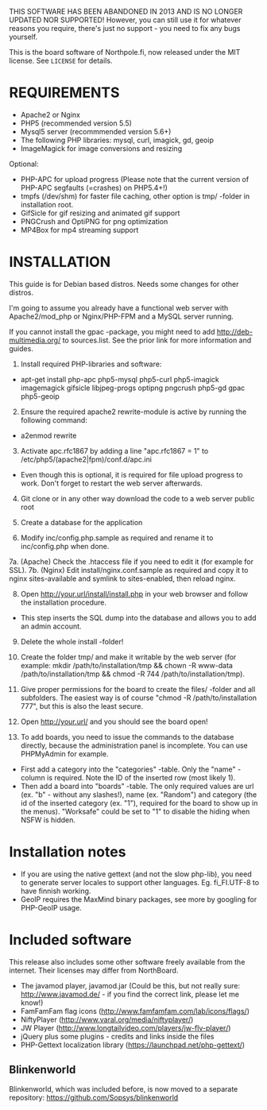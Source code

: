 THIS SOFTWARE HAS BEEN ABANDONED IN 2013 AND IS NO LONGER UPDATED NOR SUPPORTED!
However, you can still use it for whatever reasons you require, there's just no support - you need to fix any bugs yourself.

This is the board software of Northpole.fi, now released under the MIT license.
See `LICENSE` for details.

REQUIREMENTS
============

- Apache2 or Nginx
- PHP5 (recommended version 5.5)
- Mysql5 server (recommmended version 5.6+)
- The following PHP libraries: mysql, curl, imagick, gd, geoip
- ImageMagick for image conversions and resizing

Optional:
- PHP-APC for upload progress (Please note that the current version of PHP-APC segfaults (=crashes) on PHP5.4+!)
- tmpfs (/dev/shm) for faster file caching, other option is tmp/ -folder in installation root.
- GifSicle for gif resizing and animated gif support
- PNGCrush and OptiPNG for png optimization
- MP4Box for mp4 streaming support

INSTALLATION
============
This guide is for Debian based distros. Needs some changes for other distros.

I'm going to assume you already have a functional web server with Apache2/mod_php or Nginx/PHP-FPM and a MySQL server running.

If you cannot install the gpac -package, you might need to add http://deb-multimedia.org/ to sources.list. See the prior link for more information and guides.

1. Install required PHP-libraries and software:
  - apt-get install php-apc php5-mysql php5-curl php5-imagick imagemagick gifsicle libjpeg-progs optipng pngcrush php5-gd gpac php5-geoip

2. Ensure the required apache2 rewrite-module is active by running the following command:
  - a2enmod rewrite

3. Activate apc.rfc1867 by adding a line "apc.rfc1867 = 1" to /etc/php5/(apache2|fpm)/conf.d/apc.ini
  - Even though this is optional, it is required for file upload progress to work. Don't forget to restart the web server afterwards.

4. Git clone or in any other way download the code to a web server public root

5. Create a database for the application

6. Modify inc/config.php.sample as required and rename it to inc/config.php when done.

7a. (Apache) Check the .htaccess file if you need to edit it (for example for SSL).
7b. (Nginx) Edit install/nginx.conf.sample as required and copy it to nginx sites-available and symlink to sites-enabled, then reload nginx.

8. Open http://your.url/install/install.php in your web browser and follow the installation procedure.
  - This step inserts the SQL dump into the database and allows you to add an admin account.

9. Delete the whole install -folder!

10. Create the folder tmp/ and make it writable by the web server (for example: mkdir /path/to/installation/tmp && chown -R www-data /path/to/installation/tmp && chmod -R 744 /path/to/installation/tmp).

11. Give proper permissions for the board to create the files/ -folder and all subfolders. The easiest way is of course "chmod -R /path/to/installation 777", but this is also the least secure.

12. Open http://your.url/ and you should see the board open!

13. To add boards, you need to issue the commands to the database directly, because the administration panel is incomplete. You can use PHPMyAdmin for example.
  - First add a category into the "categories" -table. Only the "name" -column is required. Note the ID of the inserted row (most likely 1).
  - Then add a board into "boards" -table. The only required values are url (ex. "b" - without any slashes!), name (ex. "Random") and category (the id of the inserted category (ex. "1"), required for the board to show up in the menus). "Worksafe" could be set to "1" to disable the hiding when NSFW is hidden.

Installation notes
==================
- If you are using the native gettext (and not the slow php-lib), you need to generate server locales to support other languages. Eg. fi_FI.UTF-8 to have finnish working.
- GeoIP requires the MaxMind binary packages, see more by googling for PHP-GeoIP usage.

Included software
=================
This release also includes some other software freely available from the internet.
Their licenses may differ from NorthBoard.

- The javamod player, javamod.jar (Could be this, but not really sure: http://www.javamod.de/ - if you find the correct link, please let me know!)
- FamFamFam flag icons (http://www.famfamfam.com/lab/icons/flags/)
- NiftyPlayer (http://www.varal.org/media/niftyplayer/)
- JW Player (http://www.longtailvideo.com/players/jw-flv-player/)
- jQuery plus some plugins - credits and links inside the files
- PHP-Gettext localization library (https://launchpad.net/php-gettext/)

Blinkenworld
------------
Blinkenworld, which was included before, is now moved to a separate repository: https://github.com/Sopsys/blinkenworld
